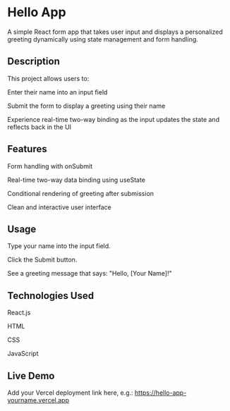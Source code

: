 # Hello App
A simple React form app that takes user input and displays a personalized greeting dynamically using state management and form handling.

## Description
This project allows users to:

Enter their name into an input field

Submit the form to display a greeting using their name

Experience real-time two-way binding as the input updates the state and reflects back in the UI

## Features
Form handling with onSubmit

Real-time two-way data binding using useState

Conditional rendering of greeting after submission

Clean and interactive user interface

## Usage
Type your name into the input field.

Click the Submit button.

See a greeting message that says:
"Hello, [Your Name]!"

## Technologies Used
React.js

HTML

CSS

JavaScript

## Live Demo

Add your Vercel deployment link here, e.g.:
https://hello-app-yourname.vercel.app
